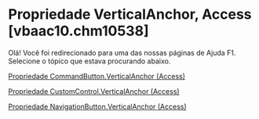 
# Propriedade VerticalAnchor, Access [vbaac10.chm10538]

Olá! Você foi redirecionado para uma das nossas páginas de Ajuda F1. Selecione o tópico que estava procurando abaixo.

[Propriedade CommandButton.VerticalAnchor (Access)](http://msdn.microsoft.com/library/e0da1883-eec3-39fa-2bff-1410d79a7b2a%28Office.15%29.aspx)

[Propriedade CustomControl.VerticalAnchor (Access)](http://msdn.microsoft.com/library/0a4658e3-3406-a9f6-58e8-e284e95fe616%28Office.15%29.aspx)

[Propriedade NavigationButton.VerticalAnchor (Access)](http://msdn.microsoft.com/library/72694f69-3690-1848-5fff-ff232697a972%28Office.15%29.aspx)
